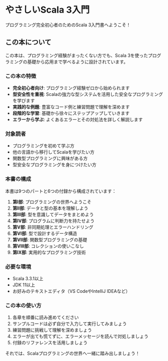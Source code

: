 # やさしいScala 3入門

プログラミング完全初心者のためのScala 3入門書へようこそ！

## この本について

この本は、プログラミング経験がまったくない方でも、Scala 3を使ったプログラミングの基礎から応用まで学べるように設計されています。

### この本の特徴

- **完全初心者向け**: プログラミング経験ゼロから始められます
- **型安全性を重視**: Scalaの強力な型システムを活用した安全なプログラミングを学びます
- **実践的な例題**: 豊富なコード例と練習問題で理解を深めます
- **段階的な学習**: 基礎から徐々にステップアップしていきます
- **エラーから学ぶ**: よくあるエラーとその対処法を詳しく解説します

### 対象読者

- プログラミングを初めて学ぶ方
- 他の言語から移行してScalaを学びたい方
- 関数型プログラミングに興味がある方
- 型安全なプログラミングを身につけたい方

### 本書の構成

本書は9つのパートと6つの付録から構成されています：

1. **第I部**: プログラミングの世界へようこそ
2. **第II部**: データと型の基本を理解しよう
3. **第III部**: 型を意識してデータをまとめよう
4. **第IV部**: プログラムに判断力を持たせよう
5. **第V部**: 非同期処理とエラーハンドリング
6. **第VI部**: 型で設計するデータ構造
7. **第VII部**: 関数型プログラミングの基礎
8. **第VIII部**: コレクションの使いこなし
9. **第IX部**: 実用的なプログラミング技術

### 必要な環境

- Scala 3.3.1以上
- JDK 11以上
- お好みのテキストエディタ（VS CodeやIntelliJ IDEAなど）

### この本の使い方

1. 各章を順番に読み進めてください
2. サンプルコードは必ず自分で入力して実行してみましょう
3. 練習問題に挑戦して理解を深めましょう
4. エラーが出ても慌てずに、エラーメッセージを読んで対処しましょう
5. 付録のリファレンスを活用しましょう

それでは、Scalaプログラミングの世界へ一緒に踏み出しましょう！